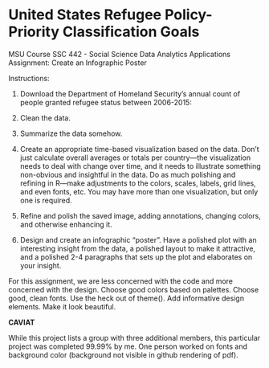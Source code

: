 # United States Refugee Policy- Priority Classification Goals
MSU Course SSC 442 - Social Science Data Analytics Applications Assignment: Create an Infographic Poster

Instructions:
1. Download the Department of Homeland Security’s annual count of people granted refugee status between 2006-2015:
2. Clean the data.
3. Summarize the data somehow.
4. Create an appropriate time-based visualization based on the data.
Don’t just calculate overall averages or totals per country—the visualization needs to deal with change over time, and it needs to illustrate something non-obvious and insightful in the data. Do as much polishing and refining in R—make adjustments to the colors, scales, labels, grid lines, and even fonts, etc. You may have more than one visualization, but only one is required.

5. Refine and polish the saved image, adding annotations, changing colors, and otherwise enhancing it.
6. Design and create an infographic “poster”.
Have a polished plot with an interesting insight from the data, a polished layout to make it attractive, and a polished 2-4 paragraphs that sets up the plot and elaborates on your insight.

For this assignment, we are less concerned with the code and more concerned with the design. Choose good colors based on palettes. Choose good, clean fonts. Use the heck out of theme(). Add informative design elements. Make it look beautiful.

**CAVIAT**

While this project lists a group with three additional members, this particular project was completed 99.99% by me. One person worked on fonts and background color (background not visible in github rendering of pdf).
